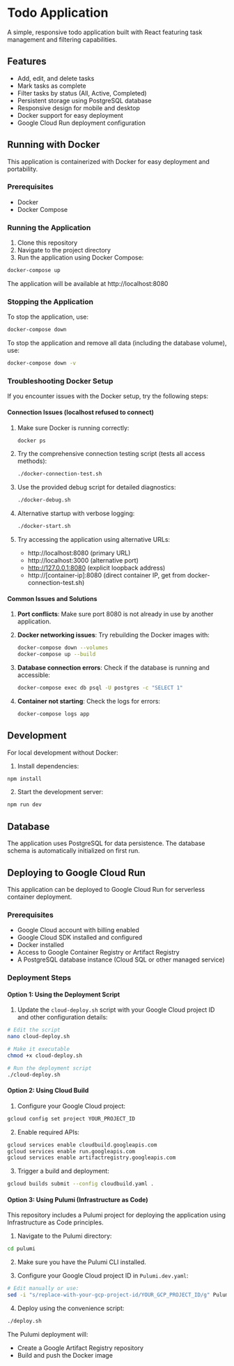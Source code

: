 # Todo Application

A simple, responsive todo application built with React featuring task management and filtering capabilities.

## Features

- Add, edit, and delete tasks
- Mark tasks as complete
- Filter tasks by status (All, Active, Completed)
- Persistent storage using PostgreSQL database
- Responsive design for mobile and desktop
- Docker support for easy deployment
- Google Cloud Run deployment configuration

## Running with Docker

This application is containerized with Docker for easy deployment and portability.

### Prerequisites

- Docker
- Docker Compose

### Running the Application

1. Clone this repository
2. Navigate to the project directory
3. Run the application using Docker Compose:

```bash
docker-compose up
```

The application will be available at http://localhost:8080

### Stopping the Application

To stop the application, use:

```bash
docker-compose down
```

To stop the application and remove all data (including the database volume), use:

```bash
docker-compose down -v
```

### Troubleshooting Docker Setup

If you encounter issues with the Docker setup, try the following steps:

#### Connection Issues (localhost refused to connect)

1. Make sure Docker is running correctly:
   ```bash
   docker ps
   ```

2. Try the comprehensive connection testing script (tests all access methods):
   ```bash
   ./docker-connection-test.sh
   ```

3. Use the provided debug script for detailed diagnostics:
   ```bash
   ./docker-debug.sh
   ```
   
4. Alternative startup with verbose logging:
   ```bash
   ./docker-start.sh
   ```

5. Try accessing the application using alternative URLs:
   - http://localhost:8080 (primary URL)
   - http://localhost:3000 (alternative port)
   - http://127.0.0.1:8080 (explicit loopback address)
   - http://[container-ip]:8080 (direct container IP, get from docker-connection-test.sh)

#### Common Issues and Solutions

1. **Port conflicts**: Make sure port 8080 is not already in use by another application.

2. **Docker networking issues**: Try rebuilding the Docker images with:
   ```bash
   docker-compose down --volumes
   docker-compose up --build
   ```

3. **Database connection errors**: Check if the database is running and accessible:
   ```bash
   docker-compose exec db psql -U postgres -c "SELECT 1"
   ```

4. **Container not starting**: Check the logs for errors:
   ```bash
   docker-compose logs app
   ```

## Development

For local development without Docker:

1. Install dependencies:

```bash
npm install
```

2. Start the development server:

```bash
npm run dev
```

## Database

The application uses PostgreSQL for data persistence. The database schema is automatically initialized on first run.

## Deploying to Google Cloud Run

This application can be deployed to Google Cloud Run for serverless container deployment.

### Prerequisites

- Google Cloud account with billing enabled
- Google Cloud SDK installed and configured
- Docker installed
- Access to Google Container Registry or Artifact Registry
- A PostgreSQL database instance (Cloud SQL or other managed service)

### Deployment Steps

#### Option 1: Using the Deployment Script

1. Update the `cloud-deploy.sh` script with your Google Cloud project ID and other configuration details:

```bash
# Edit the script
nano cloud-deploy.sh

# Make it executable
chmod +x cloud-deploy.sh

# Run the deployment script
./cloud-deploy.sh
```

#### Option 2: Using Cloud Build

1. Configure your Google Cloud project:

```bash
gcloud config set project YOUR_PROJECT_ID
```

2. Enable required APIs:

```bash
gcloud services enable cloudbuild.googleapis.com
gcloud services enable run.googleapis.com
gcloud services enable artifactregistry.googleapis.com
```

3. Trigger a build and deployment:

```bash
gcloud builds submit --config cloudbuild.yaml .
```

#### Option 3: Using Pulumi (Infrastructure as Code)

This repository includes a Pulumi project for deploying the application using Infrastructure as Code principles.

1. Navigate to the Pulumi directory:

```bash
cd pulumi
```

2. Make sure you have the Pulumi CLI installed.

3. Configure your Google Cloud project ID in `Pulumi.dev.yaml`:

```bash
# Edit manually or use:
sed -i "s/replace-with-your-gcp-project-id/YOUR_GCP_PROJECT_ID/g" Pulumi.dev.yaml
```

4. Deploy using the convenience script:

```bash
./deploy.sh
```

The Pulumi deployment will:
- Create a Google Artifact Registry repository
- Build and push the Docker image
